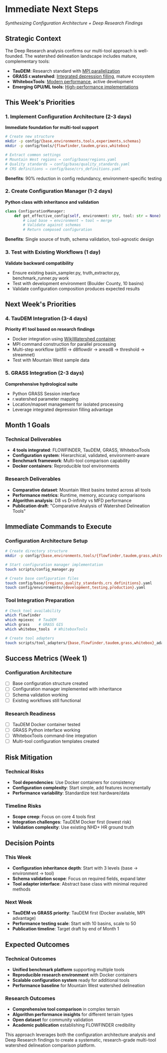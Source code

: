 # Immediate Next Steps
*Synthesizing Configuration Architecture + Deep Research Findings*

## Strategic Context

The Deep Research analysis confirms our multi-tool approach is well-founded. The watershed delineation landscape includes mature, complementary tools:

- **TauDEM**: Research standard with [MPI parallelization](https://hydrology.usu.edu/taudem/taudem5/TauDEM53CommandLineGuide.pdf)
- **GRASS r.watershed**: [Integrated depression filling](https://gis.stackexchange.com/questions/375569/why-no-need-for-fill-sinks-when-using-r-watershed-in-grass-qgis), mature ecosystem
- **WhiteboxTools**: [Modern performance](https://www.whiteboxgeo.com/manual/wbt_book/available_tools/hydrological_analysis.html), active development
- **Emerging GPU/ML tools**: [High-performance implementations](https://www.sciencedirect.com/science/article/abs/pii/S1364815222003139)

## This Week's Priorities

### 1. Implement Configuration Architecture (2-3 days)
**Immediate foundation for multi-tool support**

```bash
# Create new structure
mkdir -p config/{base,environments,tools,experiments,schemas}
mkdir -p config/tools/{flowfinder,taudem,grass,whitebox}

# Extract common settings
# Mountain West regions → config/base/regions.yaml
# Quality standards → config/base/quality_standards.yaml
# CRS definitions → config/base/crs_definitions.yaml
```

**Benefits**: 90% reduction in config redundancy, environment-specific testing

### 2. Create Configuration Manager (1-2 days)
**Python class with inheritance and validation**

```python
class ConfigurationManager:
    def get_effective_config(self, environment: str, tool: str = None):
        # Load base → environment → tool → merge
        # Validate against schemas
        # Return composed configuration
```

**Benefits**: Single source of truth, schema validation, tool-agnostic design

### 3. Test with Existing Workflows (1 day)
**Validate backward compatibility**

- Ensure existing basin_sampler.py, truth_extractor.py, benchmark_runner.py work
- Test with development environment (Boulder County, 10 basins)
- Validate configuration composition produces expected results

## Next Week's Priorities

### 4. TauDEM Integration (3-4 days)
**Priority #1 tool based on research findings**

- Docker integration using [WikiWatershed container](https://github.com/WikiWatershed/docker-taudem)
- MPI command construction for parallel processing
- Multi-step workflow (pitfill → d8flowdir → aread8 → threshold → streamnet)
- Test with Mountain West sample data

### 5. GRASS Integration (2-3 days)
**Comprehensive hydrological suite**

- Python GRASS Session interface
- r.watershed parameter mapping
- Location/mapset management for isolated processing
- Leverage integrated depression filling advantage

## Month 1 Goals

### Technical Deliverables
- **4 tools integrated**: FLOWFINDER, TauDEM, GRASS, WhiteboxTools
- **Configuration system**: Hierarchical, validated, environment-aware
- **Benchmark framework**: Multi-tool comparison capability
- **Docker containers**: Reproducible tool environments

### Research Deliverables
- **Comparative dataset**: Mountain West basins tested across all tools
- **Performance metrics**: Runtime, memory, accuracy comparisons
- **Algorithm analysis**: D8 vs D-infinity vs MFD performance
- **Publication draft**: "Comparative Analysis of Watershed Delineation Tools"

## Immediate Commands to Execute

### Configuration Architecture Setup
```bash
# Create directory structure
mkdir -p config/{base,environments,tools/{flowfinder,taudem,grass,whitebox},experiments,schemas}

# Start configuration manager implementation
touch scripts/config_manager.py

# Create base configuration files
touch config/base/{regions,quality_standards,crs_definitions}.yaml
touch config/environments/{development,testing,production}.yaml
```

### Tool Integration Preparation
```bash
# Check tool availability
which flowfinder
which mpiexec  # TauDEM
which grass    # GRASS GIS
which whitebox_tools  # WhiteboxTools

# Create tool adapters
touch scripts/tool_adapters/{base,flowfinder,taudem,grass,whitebox}_adapter.py
```

## Success Metrics (Week 1)

### Configuration Architecture
- [ ] Base configuration structure created
- [ ] Configuration manager implemented with inheritance
- [ ] Schema validation working
- [ ] Existing workflows still functional

### Research Readiness
- [ ] TauDEM Docker container tested
- [ ] GRASS Python interface working
- [ ] WhiteboxTools command-line integration
- [ ] Multi-tool configuration templates created

## Risk Mitigation

### Technical Risks
- **Tool dependencies**: Use Docker containers for consistency
- **Configuration complexity**: Start simple, add features incrementally
- **Performance variability**: Standardize test hardware/data

### Timeline Risks
- **Scope creep**: Focus on core 4 tools first
- **Integration challenges**: TauDEM Docker first (lowest risk)
- **Validation complexity**: Use existing NHD+ HR ground truth

## Decision Points

### This Week
- **Configuration inheritance depth**: Start with 3 levels (base → environment → tool)
- **Schema validation scope**: Focus on required fields, expand later
- **Tool adapter interface**: Abstract base class with minimal required methods

### Next Week
- **TauDEM vs GRASS priority**: TauDEM first (Docker available, MPI advantage)
- **Performance testing scale**: Start with 10 basins, scale to 50
- **Publication timeline**: Target draft by end of Month 1

## Expected Outcomes

### Technical Outcomes
- **Unified benchmark platform** supporting multiple tools
- **Reproducible research environment** with Docker containers
- **Scalable configuration system** ready for additional tools
- **Performance baseline** for Mountain West watershed delineation

### Research Outcomes
- **Comprehensive tool comparison** in complex terrain
- **Algorithm performance insights** for different terrain types
- **Open dataset** for community validation
- **Academic publication** establishing FLOWFINDER credibility

This approach leverages both the configuration architecture analysis and Deep Research findings to create a systematic, research-grade multi-tool watershed delineation comparison platform.

